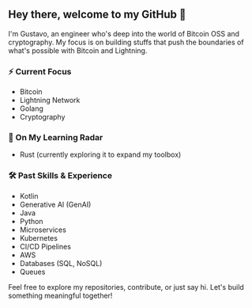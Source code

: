 ## Hey there, welcome to my GitHub 👋

I'm Gustavo, an engineer who's deep into the world of Bitcoin OSS and cryptography. My focus is on building stuffs that push the boundaries of what's possible with Bitcoin and Lightning.

### ⚡ Current Focus

* Bitcoin
* Lightning Network
* Golang
* Cryptography

### 🚀 On My Learning Radar

* Rust (currently exploring it to expand my toolbox)

### 🛠️ Past Skills & Experience

* Kotlin
* Generative AI (GenAI)
* Java
* Python
* Microservices
* Kubernetes
* CI/CD Pipelines
* AWS
* Databases (SQL, NoSQL)
* Queues

Feel free to explore my repositories, contribute, or just say hi. Let's build something meaningful together!
